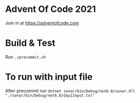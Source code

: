 # Advent Of Code 2021

Join in at https://adventofcode.com

# Build & Test

Run `./precommit.sh`

# To run with input file

After precommit run `dotnet sonar/bin/Debug/net6.0/sonar.dll "./sonar/bin/Debug/net6.0/day1Input.txt"`
